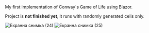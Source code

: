 My first implementation of Conway's Game of Life using Blazor.

Project is **not finished yet**, it runs with randomly generated cells only.

![Екранна снимка (24)](https://github.com/Georgiiw/Conways-Game-of-Life-Blazor/assets/92953898/a49cea5b-604b-4960-b7a8-204402cd4c5d)
![Екранна снимка (25)](https://github.com/Georgiiw/Conways-Game-of-Life-Blazor/assets/92953898/34c83900-6d48-40d8-b6c8-3a6e59600112)
